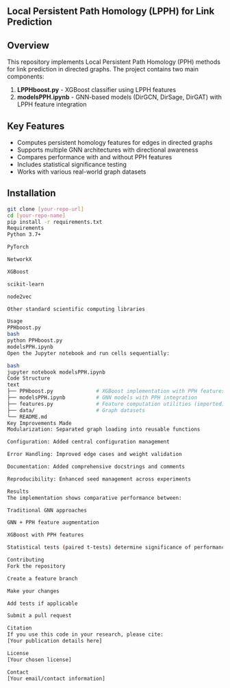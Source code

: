 ## Local Persistent Path Homology (LPPH) for Link Prediction

## Overview
This repository implements Local Persistent Path Homology (PPH) methods for link prediction in directed graphs. The project contains two main components:
1. **LPPHboost.py** - XGBoost classifier using LPPH features
2. **modelsPPH.ipynb** - GNN-based models (DirGCN, DirSage, DirGAT) with LPPH feature integration

## Key Features
- Computes persistent homology features for edges in directed graphs
- Supports multiple GNN architectures with directional awareness
- Compares performance with and without PPH features
- Includes statistical significance testing
- Works with various real-world graph datasets

## Installation
```bash
git clone [your-repo-url]
cd [your-repo-name]
pip install -r requirements.txt
Requirements
Python 3.7+

PyTorch

NetworkX

XGBoost

scikit-learn

node2vec

Other standard scientific computing libraries

Usage
PPHboost.py
bash
python PPHboost.py
modelsPPH.ipynb
Open the Jupyter notebook and run cells sequentially:

bash
jupyter notebook modelsPPH.ipynb
Code Structure
text
├── PPHboost.py              # XGBoost implementation with PPH features
├── modelsPPH.ipynb          # GNN models with PPH integration
├── features.py              # Feature computation utilities (imported)
├── data/                    # Graph datasets
└── README.md
Key Improvements Made
Modularization: Separated graph loading into reusable functions

Configuration: Added central configuration management

Error Handling: Improved edge cases and weight validation

Documentation: Added comprehensive docstrings and comments

Reproducibility: Enhanced seed management across experiments

Results
The implementation shows comparative performance between:

Traditional GNN approaches

GNN + PPH feature augmentation

XGBoost with PPH features

Statistical tests (paired t-tests) determine significance of performance differences.

Contributing
Fork the repository

Create a feature branch

Make your changes

Add tests if applicable

Submit a pull request

Citation
If you use this code in your research, please cite:
[Your publication details here]

License
[Your chosen license]

Contact
[Your email/contact information]
